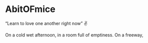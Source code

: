 # AbitOFmice
“Learn to love one another right now” ✌️

On a cold wet afternoon, in a room full of emptiness. On a freeway,

